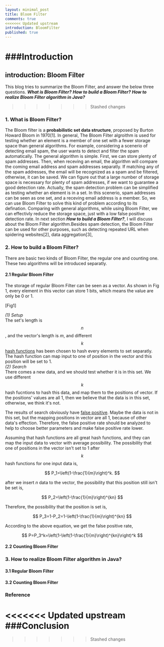 ```yaml
---
layout: minimal_post
title: Bloom Filter
comments: true
<<<<<<< Updated upstream
introduction: BloomFilter
published: true
---
```



###Introduction
=======
introduction: Bloom Filter
---

This blog tries to summarize the Bloom Filter, and answer the below three questions. **_What is Bloom Filter?_** **_How to build a Bloom Filter?_** **_How to realize Bloom Filter algorithm in Java?_**
>>>>>>> Stashed changes

### 1. What is Bloom Filter?
The Bloom filter is a **probabilistic set data structure**, proposed by Burton Howard Bloom in 1970[1]. In general, The Bloom Filter algroithm is used for testing whether an element is a member of one set with a fewer storage space than general algorithms. For example, considering a scenerio of detecting email spam, the user wants to detect and filter the spam automatically. The general algorithm is simple. First, we can store plenty of spam addresses. Then, when receving an email, the algorithm will compare the coming email address and spam addresses separatly. If matching any of the spam addresses, the email will be recognized as a spam and be filtered, otherwise, it can be saved. We can figure out that a large number of storage space is necessary for plenty of spam addresses, if we want to guarantee a good detection rate. Actually, the spam detection problem can be simplified as testing whether an element is in a set. In this scenerio, spam addresses can be seen as one set, and a receving email address is a member. So, we can use Bloom Filter to solve this kind of problem according to its defination. Comparing with general algorithms, while using Bloom Filter, we can effectivly reduce the storage space, just with a low false positive detection rate. In next section **_How to build a Bloom Filter?_**, I will discuss about the Bloom Filter algorithm.Besides spam detection, the Bloom Filter can be used for other purposes, such as detecting repeated URL when spidering websites[2], data aggregation[3], 

### 2. How to build a Bloom Filter?

There are basic two kinds of Bloom Filter, the regular one and counting one. These two algorithms will be introduced separatly.

#### 2.1 Regular Bloom Filter

The storage of regular Bloom Filter can be seen as a vector. As shown in Fig 1, every element in this vector can store 1 bits, which means the value are only be 0 or 1.

[Fig1]

_(1) Setup_  
The set's length is $$n$$, and the vector's length is $m$, and different $$k$$ [hash functions]() has been chosen to hash every elements to set separatly. The hash function can map input to one of position in the vector and this position will be set to 1.  
_(2) Search_  
There comes a new data, and we should test whether it is in this set. We use different $$k$$ hash fucntions to hash this data, and map them to the positions of vector. If the positions' values are all 1, then we believe that the data is in this set, otherwise, we think it's not.  

The results of search obviously have [false positive](). Maybe the data is not in this set, but the mapping positions in vector are all 1, because of other data's effection. Therefore, the false positive rate should be analyzed to help to choose better parameters and make false positive rate lower.  

Assuming that hash functions are all great hash functions, and they can map the input data to vector with average possibility. The possibility that one of positions in the vector isn't set to 1 after $$k$$ hash functions for one input data is,

$$ 
P_1=\left(1-\frac{1}{m}\right)^k.
$$

after we insert $n$ data to the vector, the possibility that this position still isn't be set is,

$$
P_2=\left(1-\frac{1}{m}\right)^{kn}
$$

Therefore, the possibility that the position is set is,

$$
P_3=1-P_2=1-\left(1-\frac{1}{m}\right)^{kn}
$$

According to the above equation, we get the false positive rate,

$$
P=P_3^k=\left(1-\left(1-\frac{1}{m}\right)^{kn}\right)^k
$$


#### 2.2 Counting Bloom Filter

### 3. How to realize Bloom Filter algorithm in Java?

#### 3.1 Regular Bloom Filter

#### 3.2 Counting Bloom Filter

### Reference






<<<<<<< Updated upstream
###Conclusion
=======

>>>>>>> Stashed changes
